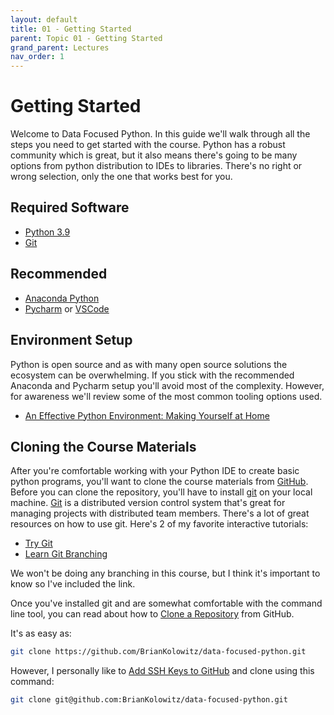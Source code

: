 ```yaml
---
layout: default
title: 01 - Getting Started
parent: Topic 01 - Getting Started
grand_parent: Lectures
nav_order: 1
---
```

# Getting Started

Welcome to Data Focused Python. In this guide we'll walk through all the steps you need to get started with the course. Python has a robust community which is great, but it also means there's going to be many options from python distribution to IDEs to libraries. There's no right or wrong selection, only the one that works best for you.

## Required Software

* [Python 3.9](https://www.python.org)
* [Git](https://git-scm.com)

## Recommended

* [Anaconda Python](https://www.anaconda.com/products/individual)
* [Pycharm](https://www.jetbrains.com/pycharm/) or [VSCode](https://code.visualstudio.com)

## Environment Setup

Python is open source and as with many open source  solutions the ecosystem can be overwhelming. If you stick with the recommended Anaconda and Pycharm setup you'll avoid most of the complexity. However, for awareness we'll review some of the most common tooling options used.

* [An Effective Python Environment: Making Yourself at Home](https://realpython.com/effective-python-environment/)

## Cloning the Course Materials

After you're comfortable working with your Python IDE to create basic python programs, you'll want to clone the course materials from [GitHub](https://github.com/BrianKolowitz/data-focused-python). Before you can clone the repository, you'll have to install [git](https://git-scm.com/) on your local machine. [Git](https://en.wikipedia.org/wiki/Git) is a distributed version control system that's great for managing projects with distributed team members. There's a lot of great resources on how to use git. Here's 2 of my favorite interactive tutorials:

* [Try Git](https://try.github.io/levels/1/challenges/1)
* [Learn Git Branching](https://learngitbranching.js.org/)

We won't be doing any branching in this course, but I think it's important to know so I've included the link.

Once you've installed git and are somewhat comfortable with the command line tool, you can read about how to [Clone a Repository](https://help.github.com/en/github/creating-cloning-and-archiving-repositories/cloning-a-repository) from GitHub. 

It's as easy as:

```bash
git clone https://github.com/BrianKolowitz/data-focused-python.git
```

However, I personally like to [Add SSH Keys to GitHub](https://help.github.com/en/github/authenticating-to-github/adding-a-new-ssh-key-to-your-github-account) and clone using this command:

```bash
git clone git@github.com:BrianKolowitz/data-focused-python.git
```




```python

```
